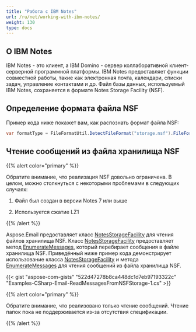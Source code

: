 ```yaml
---
title: "Работа с IBM Notes"
url: /ru/net/working-with-ibm-notes/
weight: 130
type: docs
---
```



## **О IBM Notes**

IBM Notes - это клиент, а IBM Domino - сервер коллаборативной клиент-серверной программной платформы. IBM Notes предоставляет функции совместной работы, такие как электронная почта, календари, списки задач, управление контактами и др. Файл базы данных, используемый IBM Notes, сохраняется в формате Notes Storage Facility (NSF).

## **Определение формата файла NSF**

Пример кода ниже покажет вам, как распознать формат файла NSF:

```cs
var formatType = FileFormatUtil.DetectFileFormat("storage.nsf").FileFormatType; // Returns FileFormatType.Nsf
```

## **Чтение сообщений из файла хранилища NSF**

{{% alert color="primary" %}}

Обратите внимание, что реализация NSF довольно ограничена.
В целом, можно столкнуться с некоторыми проблемами в следующих случаях:

1. Файл был создан в версии Notes 7 или выше
  
2. Используется сжатие LZ1

{{% /alert %}}

Aspose.Email предоставляет класс [NotesStorageFacility](https://reference.aspose.com/email/net/aspose.email.storage.nsf/notesstoragefacility/) для чтения файлов хранилища NSF. Класс [NotesStorageFacility](https://reference.aspose.com/email/net/aspose.email.storage.nsf/notesstoragefacility/) предоставляет метод [EnumerateMessages](https://reference.aspose.com/email/net/aspose.email.storage.nsf/notesstoragefacility/enumeratemessages/#enumeratemessages), который перебирает сообщения в файле хранилища NSF. Приведённый ниже пример кода демонстрирует использование класса [NotesStorageFacility](https://reference.aspose.com/email/net/aspose.email.storage.nsf/notesstoragefacility/) и метода [EnumerateMessages](https://reference.aspose.com/email/net/aspose.email.storage.nsf/notesstoragefacility/enumeratemessages/#enumeratemessages) для чтения сообщений из файла хранилища NSF.

{{< gist "aspose-com-gists" "522d47278b8ca448dc1d7eb97193322c" "Examples-CSharp-Email-ReadMessagesFromNSFStorage-1.cs" >}}

{{% alert color="primary" %}} 

Обратите внимание, что реализовано только чтение сообщений. Чтение папок пока не поддерживается из-за отсутствия спецификации.

{{% /alert %}}